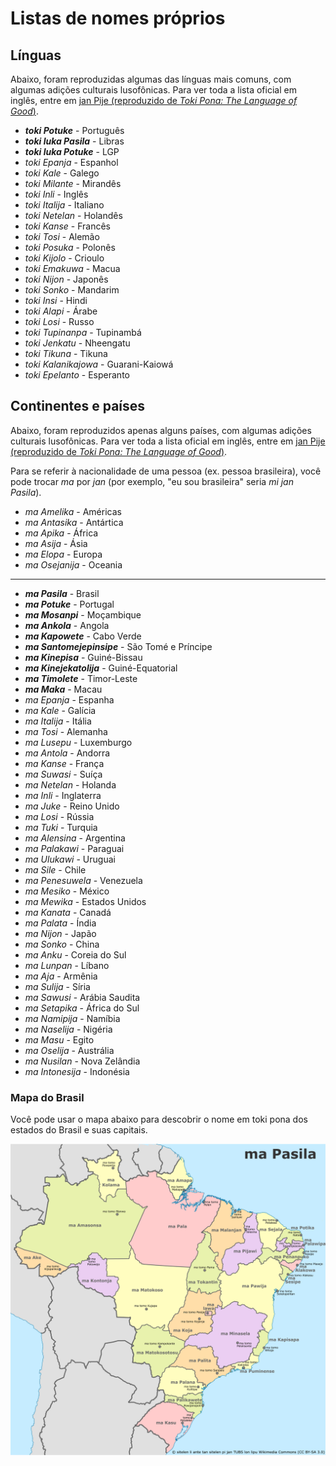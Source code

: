 # Listas de nomes próprios

## Línguas

Abaixo, foram reproduzidas algumas das línguas mais comuns, com algumas adições culturais lusofônicas. Para ver toda a lista oficial em inglês, entre em [jan Pije (reproduzido de _Toki Pona: The Language of Good_)](http://tokipona.net/tp/janpije/languagenames.php).

- **_toki Potuke_** - Português
- **_toki luka Pasila_** - Libras
- **_toki luka Potuke_** - LGP
- _toki Epanja_ - Espanhol
- _toki Kale_ - Galego
- _toki Milante_ - Mirandês
- _toki Inli_ - Inglês
- _toki Italija_ - Italiano
- _toki Netelan_ - Holandês
- _toki Kanse_ - Francês
- _toki Tosi_ - Alemão
- _toki Posuka_ - Polonês
- _toki Kijolo_ - Crioulo
- _toki Emakuwa_ - Macua
- _toki Nijon_ - Japonês
- _toki Sonko_ - Mandarim
- _toki Insi_ - Hindi
- _toki Alapi_ - Árabe
- _toki Losi_ - Russo
- _toki Tupinanpa_ - Tupinambá
- _toki Jenkatu_ - Nheengatu
- _toki Tikuna_ - Tikuna
- _toki Kalanikajowa_ - Guarani-Kaiowá
- _toki Epelanto_ - Esperanto

## Continentes e países

Abaixo, foram reproduzidos apenas alguns países, com algumas adições culturais lusofônicas. Para ver toda a lista oficial em inglês, entre em [jan Pije (reproduzido de _Toki Pona: The Language of Good_)](http://tokipona.net/tp/janpije/placenames.php).

Para se referir à nacionalidade de uma pessoa (ex. pessoa brasileira), você pode trocar _ma_ por _jan_ (por exemplo, "eu sou brasileira" seria _mi jan Pasila_).

- _ma Amelika_ - Américas
- _ma Antasika_ - Antártica
- _ma Apika_ - África
- _ma Asija_ - Ásia
- _ma Elopa_ - Europa
- _ma Osejanija_ - Oceania

---

- **_ma Pasila_** - Brasil
- **_ma Potuke_** - Portugal
- **_ma Mosanpi_** - Moçambique
- **_ma Ankola_** - Angola
- **_ma Kapowete_** - Cabo Verde
- **_ma Santomejepinsipe_** - São Tomé e Príncipe
- **_ma Kinepisa_** - Guiné-Bissau
- **_ma Kinejekatolija_** - Guiné-Equatorial
- **_ma Timolete_** - Timor-Leste
- **_ma Maka_** - Macau
- _ma Epanja_ - Espanha
- _ma Kale_ - Galícia
- _ma Italija_ - Itália
- _ma Tosi_ - Alemanha
- _ma Lusepu_ - Luxemburgo
- _ma Antola_ - Andorra
- _ma Kanse_ - França
- _ma Suwasi_ - Suíça
- _ma Netelan_ - Holanda
- _ma Inli_ - Inglaterra
- _ma Juke_ - Reino Unido
- _ma Losi_ - Rússia
- _ma Tuki_ - Turquia
- _ma Alensina_ - Argentina
- _ma Palakawi_ - Paraguai
- _ma Ulukawi_ - Uruguai
- _ma Sile_ - Chile
- _ma Penesuwela_ - Venezuela
- _ma Mesiko_ - México
- _ma Mewika_ - Estados Unidos
- _ma Kanata_ - Canadá
- _ma Palata_ - Índia
- _ma Nijon_ - Japão
- _ma Sonko_ - China
- _ma Anku_ - Coreia do Sul
- _ma Lunpan_ - Líbano
- _ma Aja_ - Armênia
- _ma Sulija_ - Síria
- _ma Sawusi_ - Arábia Saudita
- _ma Setapika_ - África do Sul
- _ma Namipija_ - Namíbia
- _ma Naselija_ - Nigéria
- _ma Masu_ - Egito
- _ma Oselija_ - Austrália
- _ma Nusilan_ - Nova Zelândia
- _ma Intonesija_ - Indonésia

### Mapa do Brasil

Você pode usar o mapa abaixo para descobrir o nome em toki pona dos estados do Brasil e suas capitais.

![ma Pasila](../img/mapas/ma_Pasila.png)
